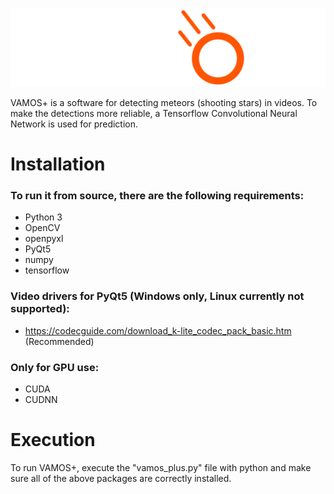![vamos_plus_logo_white](files/vamos_plus_logo_white.png)

VAMOS+ is a software for detecting meteors (shooting stars) in videos. To make the detections more reliable, a Tensorflow Convolutional Neural Network is used for prediction.

# Installation
### To run it from source, there are the following requirements:
- Python 3
- OpenCV
- openpyxl
- PyQt5
- numpy
- tensorflow

### Video drivers for PyQt5 (Windows only, Linux currently not supported):
- https://codecguide.com/download_k-lite_codec_pack_basic.htm (Recommended)

### Only for GPU use:
- CUDA
- CUDNN

# Execution
To run VAMOS+, execute the "vamos_plus.py" file with python and make sure all of the above packages are correctly installed.
